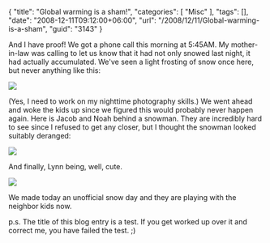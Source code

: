 {
	"title": "Global warming is a sham!",
	"categories": [
		"Misc"
	],
	"tags": [],
	"date": "2008-12-11T09:12:00+06:00",
	"url": "/2008/12/11/Global-warming-is-a-sham",
	"guid": "3143"
}

And I have proof! We got a phone call this morning at 5:45AM. My mother-in-law was calling to let us know that it had not only snowed last night, it had actually accumulated. We've seen a light frosting of snow once here, but never anything like this:

<img src="http://static.raymondcamden.com/images//blank.jpg">

(Yes, I need to work on my nighttime photography skills.) We went ahead and woke the kids up since we figured this would probably never happen again. Here is Jacob and Noah behind a snowman. They are incredibly hard to see since I refused to get any closer, but I thought the snowman looked suitably deranged:

<img src="http://static.raymondcamden.com/images/cfjedi//jacobnoah.jpg">

And finally, Lynn being, well, cute.

<img src="http://static.raymondcamden.com/images/cfjedi//lynn.jpg">

We made today an unofficial snow day and they are playing with the neighbor kids now. 

p.s. The title of this blog entry is a test. If you get worked up over it and correct me, you have failed the test. ;)